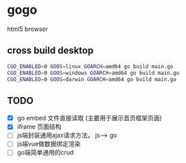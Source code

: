# gogo

html5 browser 


## cross build desktop 
```bash
CGO_ENABLED=0 GOOS=linux GOARCH=amd64 go build main.go
CGO_ENABLED=0 GOOS=windows GOARCH=amd64 go build main.go
CGO_ENABLED=0 GOOS=darwin GOARCH=amd64 go build main.go

```


## TODO

- [x] go embed 文件直接读取 (主要用于展示首页框架页面)
- [x] iframe 页面结构 
- [ ] js端封装通用ajax请求方法。 js--> go
- [ ] js端vue做数据绑定渲染
- [ ] go端简单通用的crud
